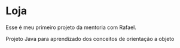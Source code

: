 # Loja

Esse é meu primeiro projeto da mentoria com Rafael.

>>>
Projeto Java para aprendizado dos conceitos de orientação a objeto
>>>

